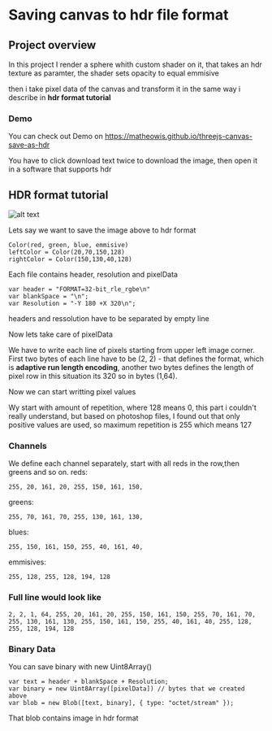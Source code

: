 # Saving canvas to hdr file format
## Project overview

  In this project I render a sphere whith custom shader on it, that takes an hdr texture as paramter,
  the shader sets opacity to equal emmisive
  
  then i take pixel data of the canvas and transform it in the same way i describe in **hdr format tutorial**

  ### Demo

  You can check out Demo on https://matheowis.github.io/threejs-canvas-save-as-hdr
  
  You have to click download text twice to download the image, then open it in a software that supports hdr

## HDR format tutorial
  ![alt text](https://matheowis.github.io/threejs-canvas-save-as-hdr/images/tutorial-img.png)

  Lets say we want to save the image above to hdr format
  ```
  Color(red, green, blue, emmisive)
  leftColor = Color(20,70,150,128)
  rightColor = Color(150,130,40,128)
  ```
  Each file contains header, resolution and pixelData
  ```
  var header = "FORMAT=32-bit_rle_rgbe\n"
  var blankSpace = "\n";
  var Resolution = "-Y 180 +X 320\n";
  ```
  headers and ressolution have to be separated by empty line

  Now lets take care of pixelData

  We have to write each line of pixels starting from upper left image corner.
  First two bytes of each line have to be (2, 2) - that defines the format, which is **adaptive run length encoding**,
  another two bytes defines the length of pixel row in this situation its 320 so in bytes (1,64).

  Now we can start writting pixel values

  Wy start with amount of repetition, where 128 means 0, this part i couldn't really understand, but based on photoshop files, I found out that only positive values are used, so maximum repetition is 255 which means 127

  ### Channels
  We define each channel separately, start with all reds in the row,then greens and so on.
  reds:
  ```
  255, 20, 161, 20, 255, 150, 161, 150,
  ```
  greens:
  ```
  255, 70, 161, 70, 255, 130, 161, 130,
  ```
  blues:
  ```
  255, 150, 161, 150, 255, 40, 161, 40,
  ```
  emmisives:
  ```
  255, 128, 255, 128, 194, 128
  ```
  ### Full line would look like
  ```
  2, 2, 1, 64, 255, 20, 161, 20, 255, 150, 161, 150, 255, 70, 161, 70, 255, 130, 161, 130, 255, 150, 161, 150, 255, 40, 161, 40, 255, 128, 255, 128, 194, 128
  ```
  ### Binary Data

  You can save binary with new Uint8Array()
  ```
  var text = header + blankSpace + Resolution;
  var binary = new Uint8Array([pixelData]) // bytes that we created above
  var blob = new Blob([text, binary], { type: "octet/stream" });
  ```
  That blob contains image in hdr format




